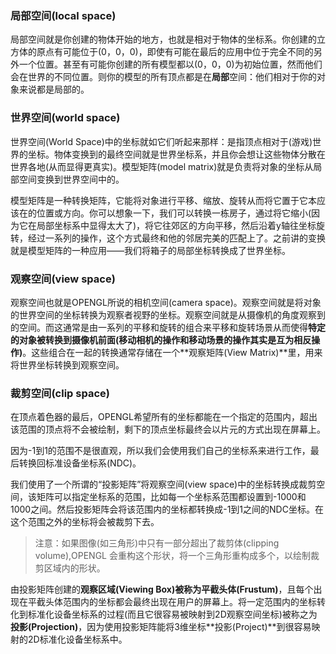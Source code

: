 ### 局部空间\(local space\)

局部空间就是你创建的物体开始的地方，也就是相对于物体的坐标系。你创建的立方体的原点有可能位于\(0，0，0\)，即使有可能在最后的应用中位于完全不同的另外一个位置。甚至有可能你创建的所有模型都以\(0，0，0\)为初始位置，然而他们会在世界的不同位置。则你的模型的所有顶点都是在**局部**空间：他们相对于你的对象来说都是局部的。

### 世界空间\(world space\)

世界空间\(World Space\)中的坐标就如它们听起来那样：是指顶点相对于\(游戏\)世界的坐标。物体变换到的最终空间就是世界坐标系，并且你会想让这些物体分散在世界各地\(从而显得更真实\)。模型矩阵\(model matrix\)就是负责将对象的坐标从局部空间变换到世界空间中的。

模型矩阵是一种转换矩阵，它能将对象进行平移、缩放、旋转从而将它置于它本应该在的位置或方向。你可以想象一下，我们可以转换一栋房子，通过将它缩小\(因为它在局部坐标系中显得太大了\)，将它往郊区的方向平移，然后沿着y轴往坐标旋转，经过一系列的操作，这个方式最终和他的邻居完美的匹配上了。之前讲的变换就是模型矩阵的一种应用——我们将箱子的局部坐标转换成了世界坐标。

### 观察空间\(view space\)

观察空间也就是OPENGL所说的相机空间\(camera space\)。观察空间就是将对象的世界空间的坐标转换为观察者视野的坐标。观察空间就是从摄像机的角度观察到的空间。而这通常是由一系列的平移和旋转的组合来平移和旋转场景从而使得**特定的对象被转换到摄像机前面\(**移动相机的操作和移动场景的操作其实是互为相反操作**\)**。这些组合在一起的转换通常存储在一个**观察矩阵\(View Matrix\)**里，用来将世界坐标转换到观察空间。

### 裁剪空间\(clip space\)

在顶点着色器的最后，OPENGL希望所有的坐标都能在一个指定的范围内，超出该范围的顶点将不会被绘制，剩下的顶点坐标最终会以片元的方式出现在屏幕上。

因为-1到1的范围不是很直观，所以我们会使用我们自己的坐标系来进行工作，最后转换回标准设备坐标系\(NDC\)。

我们使用了一个所谓的“投影矩阵”将观察空间\(view space\)中的坐标转换成裁剪空间，该矩阵可以指定坐标系的范围，比如每一个坐标系范围都设置到-1000和1000之间。然后投影矩阵会将该范围内的坐标都转换成-1到1之间的NDC坐标。在这个范围之外的坐标将会被裁剪下去。

> 注意：如果图像\(如三角形\)中只有一部分超出了裁剪体\(clipping volume\),OPENGL 会重构这个形状，将一个三角形重构成多个，以绘制裁剪区域内的形状。

由投影矩阵创建的**观察区域\(Viewing Box\)**被称为**平截头体\(Frustum\)**，且每个出现在平截头体范围内的坐标都会最终出现在用户的屏幕上。将一定范围内的坐标转化到标准化设备坐标系的过程\(而且它很容易被映射到2D观察空间坐标\)被称之为**投影\(Projection\)**，因为使用投影矩阵能将3维坐标**投影\(Project\)**到很容易映射的2D标准化设备坐标系中。

